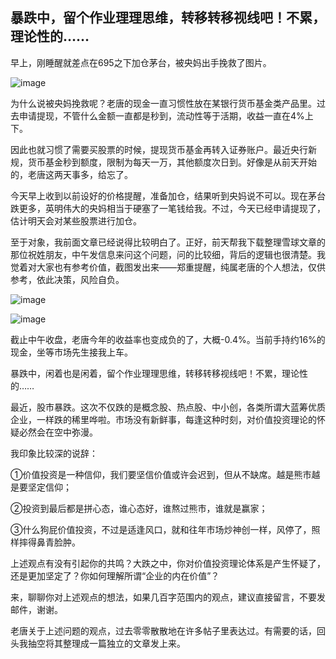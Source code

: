 ## 暴跌中，留个作业理理思维，转移转移视线吧！不累，理论性的……
早上，刚睡醒就差点在695之下加仓茅台，被央妈出手挽救了图片。

![image](https://github.com/fengyumozhu/tsf/assets/6201828/0945fbad-4e8e-4f44-9ee1-265791df110b)


为什么说被央妈挽救呢？老唐的现金一直习惯性放在某银行货币基金类产品里。过去申请提现，不管什么金额一直都是秒到，流动性等于活期，收益一直在4%上下。



因此也就习惯了需要买股票的时候，提现货币基金再转入证券账户。最近央行新规，货币基金秒到额度，限制为每天一万，其他额度次日到。好像是从前天开始的，老唐这两天事多，给忘了。

 

今天早上收到以前设好的价格提醒，准备加仓，结果听到央妈说不可以。现在茅台跌更多，英明伟大的央妈相当于硬塞了一笔钱给我。不过，今天已经申请提现了，估计明天会对某些股票进行加仓。

 

至于对象，我前面文章已经说得比较明白了。正好，前天帮我下载整理雪球文章的那位祝姓朋友，中午发信息来问这个问题，问的比较细，背后的逻辑也很清楚。我觉着对大家也有参考价值，截图发出来——郑重提醒，纯属老唐的个人想法，仅供参考，依此决策，风险自负。

![image](https://github.com/fengyumozhu/tsf/assets/6201828/e10b30c7-5a4f-4cf2-8d2b-debc57f48f90)


![image](https://github.com/fengyumozhu/tsf/assets/6201828/17d6adb2-ea16-422f-98cf-ace6bd0475f0)


 

截止中午收盘，老唐今年的收益率也变成负的了，大概-0.4%。当前手持约16%的现金，坐等市场先生接我上车。

 

暴跌中，闲着也是闲着，留个作业理理思维，转移转移视线吧！不累，理论性的……

 

最近，股市暴跌。这次不仅跌的是概念股、热点股、中小创，各类所谓大蓝筹优质企业，一样跌的稀里哗啦。市场没有新鲜事，每逢这种时刻，对价值投资理论的怀疑必然会在空中弥漫。

 

我印象比较深的说辞：

①价值投资是一种信仰，我们要坚信价值或许会迟到，但从不缺席。越是熊市越是要坚定信仰；



②投资到最后都是拼心态，谁心态好，谁熬过熊市，谁就是赢家；



③什么狗屁价值投资，不过是适逢风口，就和往年市场炒神创一样，风停了，照样摔得鼻青脸肿。

 

上述观点有没有引起你的共鸣？大跌之中，你对价值投资理论体系是产生怀疑了，还是更加坚定了？你如何理解所谓“企业的内在价值”？



来，聊聊你对上述观点的想法，如果几百字范围内的观点，建议直接留言，不要发邮件，谢谢。

 

老唐关于上述问题的观点，过去零零散散地在许多帖子里表达过。有需要的话，回头我抽空将其整理成一篇独立的文章发上来。
